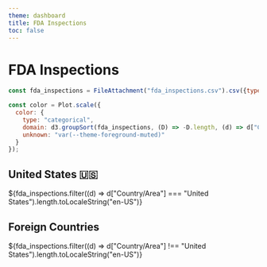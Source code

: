 ```yaml
---
theme: dashboard
title: FDA Inspections
toc: false
---
```


# FDA Inspections

<!-- Load and transform the data -->

```js
const fda_inspections = FileAttachment("fda_inspections.csv").csv({typed: true});
```

```js
const color = Plot.scale({
  color: {
    type: "categorical",
    domain: d3.groupSort(fda_inspections, (D) => -D.length, (d) => d["Country/Area"]).filter((d) => d !== "Foreign Countries"),
    unknown: "var(--theme-foreground-muted)"
  }
});
```
<!---Summary Cards--->

<div class="grid grid-cols-2">
  <div class="card">
    <h2>United States 🇺🇸</h2>
    <span class="big">${fda_inspections.filter((d) => d["Country/Area"] === "United States").length.toLocaleString("en-US")}</span>
  </div>
  <div class="card">
    <h2>Foreign Countries</h2>
    <span class="big">${fda_inspections.filter((d) => d["Country/Area"] !== "United States").length.toLocaleString("en-US")}</span>
  </div>
</div>


